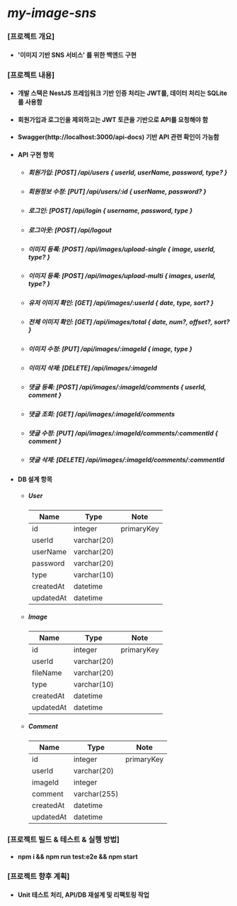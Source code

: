 # _my-image-sns_

### [프로젝트 개요]

- #### '이미지 기반 SNS 서비스' 를 위한 백엔드 구현

### [프로젝트 내용]

  - #### 개발 스택은 NestJS 프레임워크 기반 인증 처리는 JWT를, 데이터 처리는 SQLite를 사용함
  - #### 회원가입과 로그인을 제외하고는 JWT 토큰을 기반으로 API를 요청해야 함
  - #### Swagger(http://localhost:3000/api-docs) 기반 API 관련 확인이 가능함

- #### API 구현 항목
  - ##### 회원가입: [POST] /api/users { userId, userName, password, type? }
  - ##### 회원정보 수정: [PUT] /api/users/:id { userName, password? }
  - ##### 로그인: [POST] /api/login { username, password, type }
  - ##### 로그아웃: [POST] /api/logout
  - ##### 이미지 등록: [POST] /api/images/upload-single { image, userId, type? }
  - ##### 이미지 등록: [POST] /api/images/upload-multi { images, userId, type? }
  - ##### 유저 이미지 확인: [GET] /api/images/:userId { date, type, sort? }
  - ##### 전체 이미지 확인: [GET] /api/images/total { date, num?, offset?, sort? }
  - ##### 이미지 수정: [PUT] /api/images/:imageId { image, type }
  - ##### 이미지 삭제: [DELETE] /api/images/:imageId
  - ##### 댓글 등록: [POST] /api/images/:imageId/comments { userId, comment }
  - ##### 댓글 조회: [GET] /api/images/:imageId/comments
  - ##### 댓글 수정: [PUT] /api/images/:imageId/comments/:commentId { comment }
  - ##### 댓글 삭제: [DELETE] /api/images/:imageId/comments/:commentId

  
- #### DB 설계 항목
  - ##### User
    | Name      | Type        | Note       |
    |-----------|-------------|------------|
    | id        | integer     | primaryKey |
    | userId    | varchar(20) |            |
    | userName  | varchar(20) |            |
    | password  | varchar(20) |            |
    | type      | varchar(10) |            |
    | createdAt | datetime    |            |
    | updatedAt | datetime    |            |

  - ##### Image
    | Name      | Type        | Note       |
    |-----------|-------------|------------|
    | id        | integer     | primaryKey |
    | userId    | varchar(20) |            |
    | fileName  | varchar(20) |            |
    | type      | varchar(10) |            |
    | createdAt | datetime    |            |
    | updatedAt | datetime    |            |

  - ##### Comment
    | Name      | Type         | Note       |
    |-----------|--------------|------------|
    | id        | integer      | primaryKey |
    | userId    | varchar(20)  |            |
    | imageId   | integer      |            |
    | comment   | varchar(255) |            |
    | createdAt | datetime     |            |
    | updatedAt | datetime     |            |

### [프로젝트 빌드 & 테스트 & 실행 방법]

- #### npm i && npm run test:e2e && npm start

### [프로젝트 향후 계획]

- #### Unit 테스트 처리, API/DB 재설계 및 리팩토링 작업
